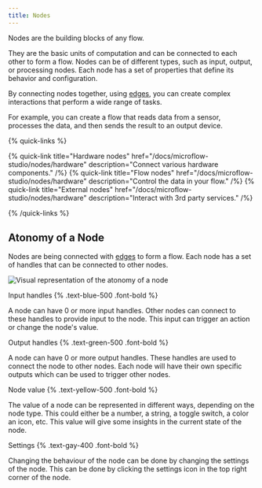 ```yaml
---
title: Nodes
---
```


Nodes are the building blocks of any flow.

They are the basic units of computation and can be connected to each other to form a flow. Nodes can be of different types, such as input, output, or processing nodes. Each node has a set of properties that define its behavior and configuration.

By connecting nodes together, using [edges](/docs/microflow-studio/edges), you can create complex interactions that perform a wide range of tasks.

For example, you can create a flow that reads data from a sensor, processes the data, and then sends the result to an output device.

{% quick-links %}

{% quick-link title="Hardware nodes" href="/docs/microflow-studio/nodes/hardware" description="Connect various hardware components." /%}
{% quick-link title="Flow nodes" href="/docs/microflow-studio/nodes/hardware" description="Control the data in your flow." /%}
{% quick-link title="External nodes" href="/docs/microflow-studio/nodes/hardware" description="Interact with 3rd party services." /%}


{% /quick-links %}


## Atonomy of a Node

Nodes are being connected with [edges](/docs/microflow-studio/edges) to form a flow. Each node has a set of handles that can be connected to other nodes.

![Visual representation of the atonomy of a node](/images/node-atonomy.svg)

Input handles {% .text-blue-500 .font-bold %}

A node can have 0 or more input handles. Other nodes can connect to these handles to provide input to the node. This input can trigger an action or change the node's value.

Output handles {% .text-green-500 .font-bold %}

A node can have 0 or more output handles. These handles are used to connect the node to other nodes. Each node will have their own specific outputs which can be used to trigger other nodes.

Node value {% .text-yellow-500 .font-bold %}

The value of a node can be represented in different ways, depending on the node type. This could either be a number, a string, a toggle switch, a color an icon, etc. This value will give some insights in the current state of the node.

Settings {% .text-gay-400 .font-bold %}

Changing the behaviour of the node can be done by changing the settings of the node. This can be done by clicking the settings icon in the top right corner of the node.
